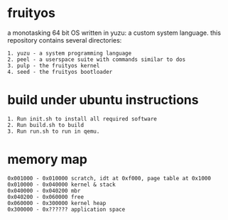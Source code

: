 # fruityos

a monotasking 64 bit OS written in yuzu: a custom system language. this repository contains several directories:

	1. yuzu - a system programming language
	2. peel - a userspace suite with commands similar to dos
	3. pulp - the fruityos kernel
	4. seed - the fruityos bootloader

# build under ubuntu instructions

	1. Run init.sh to install all required software
	2. Run build.sh to build
	3. Run run.sh to run in qemu.

# memory map

	0x001000 - 0x010000 scratch, idt at 0xf000, page table at 0x1000
	0x010000 - 0x040000 kernel & stack
	0x040000 - 0x040200 mbr
	0x040200 - 0x060000 free
	0x060000 - 0x300000 kernel heap
	0x300000 - 0x?????? application space

